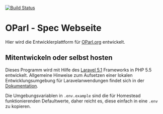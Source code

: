 [![Build Status](https://travis-ci.org/OParl/spec-website.svg?branch=master)](https://travis-ci.org/OParl/spec-website)

# OParl - Spec Webseite

Hier wird die Entwicklerplattform für [OParl.org](https://oparl.org) entwickelt.

## Mitentwickeln oder selbst hosten

Dieses Programm wird mit Hilfe des [Laravel 5.1](laravel/laravel) Frameworks in PHP 5.5 entwickelt.
Allgemeine Hinweise zum Aufsetzen einer lokalen Entwicklungsumgebung für Laravelanwendungen findet 
sich in der [Dokumentation](http://laravel.com/docs/5.1/homestead). 

Die Umgebungsvariablen in `.env.example` sind die für Homestead funktionierenden Defaultwerte, daher
reicht es, diese einfach in eine `.env` zu kopieren.
 

